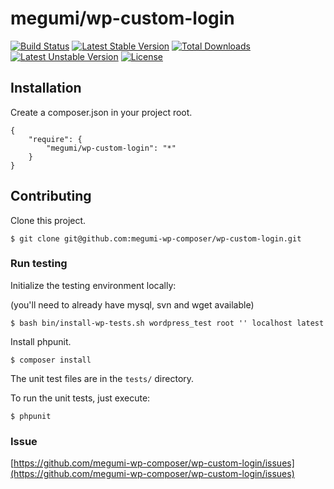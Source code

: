 # megumi/wp-custom-login

[![Build Status](https://travis-ci.org/megumi-wp-composer/wp-custom-login.svg?branch=master)](https://travis-ci.org/megumi-wp-composer/wp-custom-login) [![Latest Stable Version](https://poser.pugx.org/megumi/wp-custom-login/v/stable.svg)](https://packagist.org/packages/megumi/wp-custom-login) [![Total Downloads](https://poser.pugx.org/megumi/wp-custom-login/downloads.svg)](https://packagist.org/packages/megumi/wp-custom-login) [![Latest Unstable Version](https://poser.pugx.org/megumi/wp-custom-login/v/unstable.svg)](https://packagist.org/packages/megumi/wp-custom-login) [![License](https://poser.pugx.org/megumi/wp-custom-login/license.svg)](https://packagist.org/packages/megumi/wp-custom-login)


## Installation

Create a composer.json in your project root.

```
{
    "require": {
        "megumi/wp-custom-login": "*"
    }
}
```

## Contributing

Clone this project.

```
$ git clone git@github.com:megumi-wp-composer/wp-custom-login.git
```

### Run testing

Initialize the testing environment locally:

(you'll need to already have mysql, svn and wget available)

```
$ bash bin/install-wp-tests.sh wordpress_test root '' localhost latest
```

Install phpunit.

```
$ composer install
```

The unit test files are in the `tests/` directory.

To run the unit tests, just execute:

```
$ phpunit
```

### Issue

[https://github.com/megumi-wp-composer/wp-custom-login/issues](https://github.com/megumi-wp-composer/wp-custom-login/issues)
